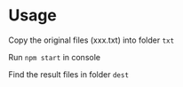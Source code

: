 # Usage

Copy the original files (xxx.txt) into folder `txt`

Run `npm start` in console

Find the result files in folder `dest`
